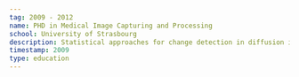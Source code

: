 ```yaml
---
tag: 2009 - 2012
name: PHD in Medical Image Capturing and Processing
school: University of Strasbourg
description: Statistical approaches for change detection in diffusion images. Application to the longitudinal follow-up of neurodegenerative pathologies.
timestamp: 2009
type: education
---
```

